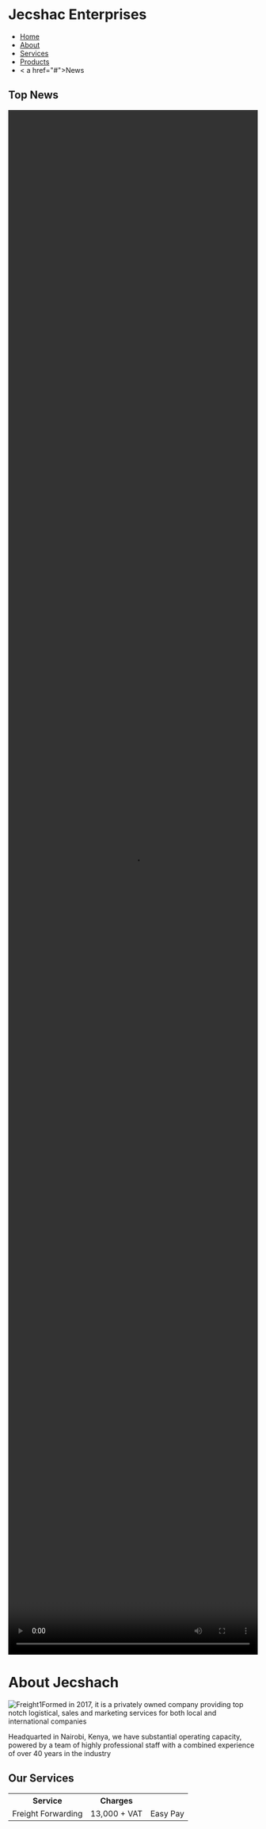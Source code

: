 <!Document html>
<html>
  <head>
    <title>Jecshac</title>
  </head>
  <body>
    <div class="container">
      <div class="header">
        <h1> Jecshac Enterprises</h1>
        <div class="topnav">
          <ul>
            <li><a href="#"> Home</a></li>
            <li><a href="#">About</a></li>
            <li><a href="#">Services</a></li>
            <li><a href="#">Products</a></li>
            <li>< a href="#">News</a></li>
          </ul>
        </div>
      </div>
      <div class="container side">
        <h2>Top News</h2>
        <video src="https://youtu.be/V0PcwSLNi4M" width="100%" height="80%"> 
          <p>You can get customised containers to suit your business needs as a cheaper and more portable alternative to building entire buildings</p>
      </div>
      <div class="Container middle">
        <div class="About">
          <h1> About Jecshach</h1>
          <img src="freight.png" alt="Freight1" 
          <p>Formed in 2017, it is a privately owned company providing top notch logistical, sales and marketing services for both local and international companies</p>
          <p>Headquarted in Nairobi, Kenya, we have substantial operating capacity, powered by a team of highly professional staff with a combined experience of over 40 years in                the industry
          </p>
        </div>
        <div class= "services">
          <div class="fa fa-home">
            <h2>Our Services</h2>
            <table>
              <tr><th>Service</th><th>Charges</th></tr>
              <tr><td>Freight Forwarding</td><td>13,000 + VAT</td><td>Easy Pay</td></tr>
            </table>
          </div>
    </div>
      </div>
  </body>
</html>
